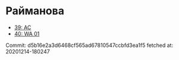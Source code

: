 # Райманова
- [39: AC](39.md)
- [40: WA 01](40.md)

Commit: d5b16e2a3d6468cf565ad67810547ccbfd3ea1f5
 fetched at: 20201214-180247
